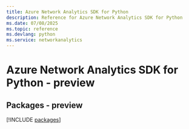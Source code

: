 ```yaml
---
title: Azure Network Analytics SDK for Python
description: Reference for Azure Network Analytics SDK for Python
ms.date: 07/08/2025
ms.topic: reference
ms.devlang: python
ms.service: networkanalytics
---
```

# Azure Network Analytics SDK for Python - preview
## Packages - preview
[!INCLUDE [packages](network-analytics-index.md)]